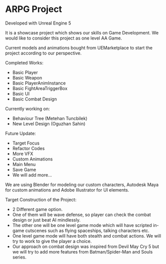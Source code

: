 # ARPG Project

Developed with Unreal Engine 5

It is a showcase project which shows our skills on Game Development. We would like to consider this project as one level AA Game.

Current models and animations bought from UEMarketplace to start the project according to our perspective.

Completed Works:
- Basic Player
- Basic Weapon
- Basic PlayerAnimInstance
- Basic FightAreaTriggerBox
- Basic UI
- Basic Combat Design

Currently working on:
- Behaviour Tree    (Metehan Tuncbilek)
- New Level Design  (Oguzhan Sahin)

Future Update:
- Target Focus
- Refactor Codes
- More VFX
- Custom Animations
- Main Menu
- Save Game
- We will add more...

We are using Blender for modeling our custom characters, Autodesk Maya for custom animations and Adobe Illustrator for UI elements.

Target Construction of the Project:
- 2 Different game option. 
- One of them will be wave defense, so player can check the combat design or just beat AI mindlessly.
- The other one will be one level game mode which will have scripted in-game cutscenes such as flying spaceships, talking characters etc.
- One level game mode will have both stealth and combat actions. We will try to work to give the player a choice.
- Our approach on combat design was inspired from Devil May Cry 5 but we will try to add more features from Batman/Spider-Man and Souls series.
